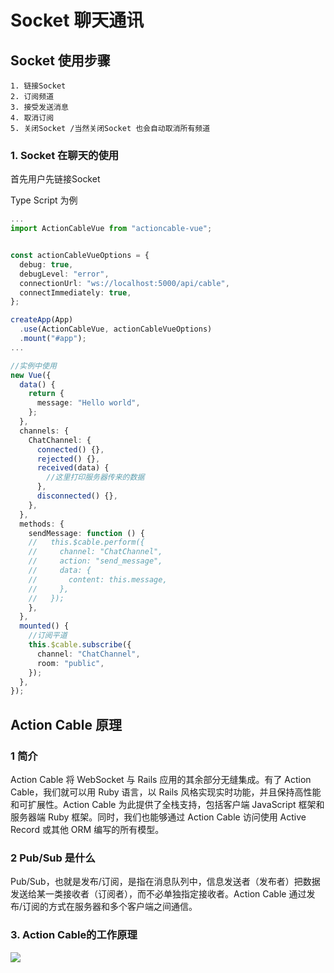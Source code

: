 # Socket 聊天通讯


## Socket 使用步骤

```
1. 链接Socket
2. 订阅频道
3. 接受发送消息
4. 取消订阅
5. 关闭Socket /当然关闭Socket 也会自动取消所有频道
```

### 1. Socket 在聊天的使用

首先用户先链接Socket


Type Script 为例

```ts
...
import ActionCableVue from "actioncable-vue";


const actionCableVueOptions = {
  debug: true,
  debugLevel: "error",
  connectionUrl: "ws://localhost:5000/api/cable",
  connectImmediately: true,
};

createApp(App)
  .use(ActionCableVue, actionCableVueOptions)
  .mount("#app");
...
```

```ts
//实例中使用
new Vue({
  data() {
    return {
      message: "Hello world",
    };
  },
  channels: {
    ChatChannel: {
      connected() {},
      rejected() {},
      received(data) {
        //这里打印服务器传来的数据
      },
      disconnected() {},
    },
  },
  methods: {
    sendMessage: function () {
    //   this.$cable.perform({
    //     channel: "ChatChannel",
    //     action: "send_message",
    //     data: {
    //       content: this.message,
    //     },
    //   });
    },
  },
  mounted() {
    //订阅平道
    this.$cable.subscribe({
      channel: "ChatChannel",
      room: "public",
    });
  },
});
```



## Action Cable 原理


###  1 简介

Action Cable 将 WebSocket 与 Rails 应用的其余部分无缝集成。有了 Action Cable，我们就可以用 Ruby 语言，以 Rails 风格实现实时功能，并且保持高性能和可扩展性。Action Cable 为此提供了全栈支持，包括客户端 JavaScript 框架和服务器端 Ruby 框架。同时，我们也能够通过 Action Cable 访问使用 Active Record 或其他 ORM 编写的所有模型。


### 2 Pub/Sub 是什么

Pub/Sub，也就是发布/订阅，是指在消息队列中，信息发送者（发布者）把数据发送给某一类接收者（订阅者），而不必单独指定接收者。Action Cable 通过发布/订阅的方式在服务器和多个客户端之间通信。


### 3. Action Cable的工作原理

<img src='https://l.ruby-china.com/photo/2016/a33166d8ef88988ea64b6b489ba90ee5.jpeg!large' />


